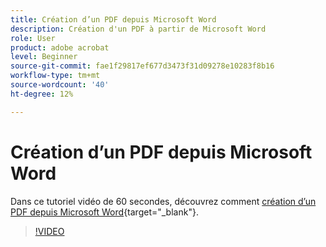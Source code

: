```yaml
---
title: Création d’un PDF depuis Microsoft Word
description: Création d'un PDF à partir de Microsoft Word
role: User
product: adobe acrobat
level: Beginner
source-git-commit: fae1f29817ef677d3473f31d09278e10283f8b16
workflow-type: tm+mt
source-wordcount: '40'
ht-degree: 12%

---
```


# Création d’un PDF depuis Microsoft Word

Dans ce tutoriel vidéo de 60 secondes, découvrez comment [création d’un PDF depuis Microsoft Word](https://www.adobe.com/fr/acrobat/online/word-to-pdf.html){target="_blank"}.

>[!VIDEO](https://video.tv.adobe.com/v/342627?quality=12&learn=on&hidetitle=true)
